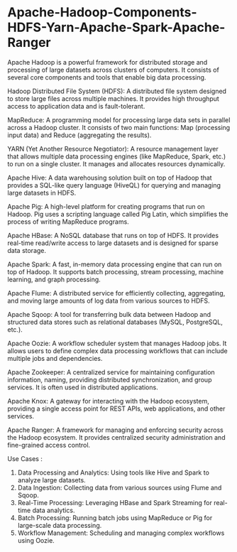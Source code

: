 # Apache-Hadoop-Components-HDFS-Yarn-Apache-Spark-Apache-Ranger
Apache Hadoop is a powerful framework for distributed storage and processing of large datasets across clusters of computers. 
It consists of several core components and tools that enable big data processing.

Hadoop Distributed File System (HDFS): A distributed file system designed to store large files across multiple machines. It provides high throughput access to application data and is fault-tolerant.

MapReduce: A programming model for processing large data sets in parallel across a Hadoop cluster. It consists of two main functions: Map (processing input data) and Reduce (aggregating the results).

YARN (Yet Another Resource Negotiator): A resource management layer that allows multiple data processing engines (like MapReduce, Spark, etc.) to run on a single cluster. It manages and allocates resources dynamically.

Apache Hive: A data warehousing solution built on top of Hadoop that provides a SQL-like query language (HiveQL) for querying and managing large datasets in HDFS.

Apache Pig: A high-level platform for creating programs that run on Hadoop. Pig uses a scripting language called Pig Latin, which simplifies the process of writing MapReduce programs.

Apache HBase: A NoSQL database that runs on top of HDFS. It provides real-time read/write access to large datasets and is designed for sparse data storage.

Apache Spark: A fast, in-memory data processing engine that can run on top of Hadoop. It supports batch processing, stream processing, machine learning, and graph processing.

Apache Flume: A distributed service for efficiently collecting, aggregating, and moving large amounts of log data from various sources to HDFS.

Apache Sqoop: A tool for transferring bulk data between Hadoop and structured data stores such as relational databases (MySQL, PostgreSQL, etc.).

Apache Oozie: A workflow scheduler system that manages Hadoop jobs. It allows users to define complex data processing workflows that can include multiple jobs and dependencies.

Apache Zookeeper: A centralized service for maintaining configuration information, naming, providing distributed synchronization, and group services. It is often used in distributed applications.

Apache Knox: A gateway for interacting with the Hadoop ecosystem, providing a single access point for REST APIs, web applications, and other services.

Apache Ranger: A framework for managing and enforcing security across the Hadoop ecosystem. It provides centralized security administration and fine-grained access control.


Use Cases :

1. Data Processing and Analytics: Using tools like Hive and Spark to analyze large datasets.
2. Data Ingestion: Collecting data from various sources using Flume and Sqoop.
3. Real-Time Processing: Leveraging HBase and Spark Streaming for real-time data analytics.
4. Batch Processing: Running batch jobs using MapReduce or Pig for large-scale data processing.
5. Workflow Management: Scheduling and managing complex workflows using Oozie.
